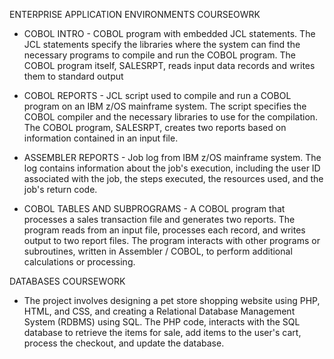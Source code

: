 ENTERPRISE APPLICATION ENVIRONMENTS COURSEOWRK
  - COBOL INTRO - COBOL program with embedded JCL statements. The JCL statements specify the libraries where the system can find the necessary programs to compile and run the COBOL program.
      The COBOL program itself, SALESRPT, reads input data records and writes them to standard output
  
  - COBOL REPORTS - JCL script used to compile and run a COBOL program on an IBM z/OS mainframe system. The script specifies the COBOL compiler and the necessary libraries to use for the compilation.
      The COBOL program, SALESRPT, creates two reports based on information contained in an input file.
  
  -  ASSEMBLER REPORTS - Job log from IBM z/OS mainframe system. The log contains information about the job's execution, including the user ID associated with the job, the steps executed, the resources used, and the job's return code.

  -  COBOL TABLES AND SUBPROGRAMS -  A COBOL program that processes a sales transaction file and generates two reports. The program reads from an input file, processes each record, and writes output to two report files.
       The program interacts with other programs or subroutines, written in Assembler / COBOL, to perform additional calculations or processing.

DATABASES COURSEWORK
- The project involves designing a pet store shopping website using PHP, HTML, and CSS, and creating a Relational Database Management System (RDBMS) using SQL. The PHP code, interacts with the SQL database to retrieve the items for sale, add 
  items to the user's cart, process the checkout, and update the database.
